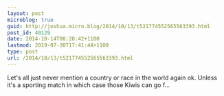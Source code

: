 ```yaml
---
layout: post
microblog: true
guid: http://joshua.micro.blog/2014/10/13/t521774552565563393.html
post_id: 40129
date: 2014-10-14T08:28:42+1100
lastmod: 2019-07-30T17:41:44+1100
type: post
url: /2014/10/13/t521774552565563393.html
---
```

Let's all just never mention a country or race in the world again ok. Unless it's a sporting match in which case those Kiwis can go f...

